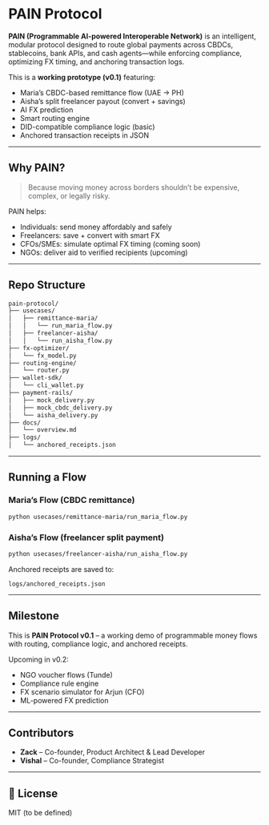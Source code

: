 # PAIN Protocol

**PAIN (Programmable AI-powered Interoperable Network)** is an intelligent, modular protocol designed to route global payments across CBDCs, stablecoins, bank APIs, and cash agents—while enforcing compliance, optimizing FX timing, and anchoring transaction logs.

This is a **working prototype (v0.1)** featuring:
- Maria’s CBDC-based remittance flow (UAE → PH)
- Aisha’s split freelancer payout (convert + savings)
- AI FX prediction
- Smart routing engine
- DID-compatible compliance logic (basic)
- Anchored transaction receipts in JSON

---

## Why PAIN?

> Because moving money across borders shouldn’t be expensive, complex, or legally risky.

PAIN helps:
- Individuals: send money affordably and safely
- Freelancers: save + convert with smart FX
- CFOs/SMEs: simulate optimal FX timing (coming soon)
- NGOs: deliver aid to verified recipients (upcoming)

---

## Repo Structure

```bash
pain-protocol/
├── usecases/
│   ├── remittance-maria/
│   │   └── run_maria_flow.py
│   ├── freelancer-aisha/
│   │   └── run_aisha_flow.py
├── fx-optimizer/
│   └── fx_model.py
├── routing-engine/
│   └── router.py
├── wallet-sdk/
│   └── cli_wallet.py
├── payment-rails/
│   ├── mock_delivery.py
│   ├── mock_cbdc_delivery.py
│   └── aisha_delivery.py
├── docs/
│   └── overview.md
├── logs/
│   └── anchored_receipts.json
```

---

## Running a Flow

### Maria’s Flow (CBDC remittance)
```bash
python usecases/remittance-maria/run_maria_flow.py
```

### Aisha’s Flow (freelancer split payment)
```bash
python usecases/freelancer-aisha/run_aisha_flow.py
```

Anchored receipts are saved to:
```
logs/anchored_receipts.json
```

---

## Milestone
This is **PAIN Protocol v0.1** – a working demo of programmable money flows with routing, compliance logic, and anchored receipts.

Upcoming in v0.2:
- NGO voucher flows (Tunde)
- Compliance rule engine
- FX scenario simulator for Arjun (CFO)
- ML-powered FX prediction

---

## Contributors
- **Zack** – Co-founder, Product Architect & Lead Developer
- **Vishal** – Co-founder, Compliance Strategist

---

## 📄 License
MIT (to be defined)